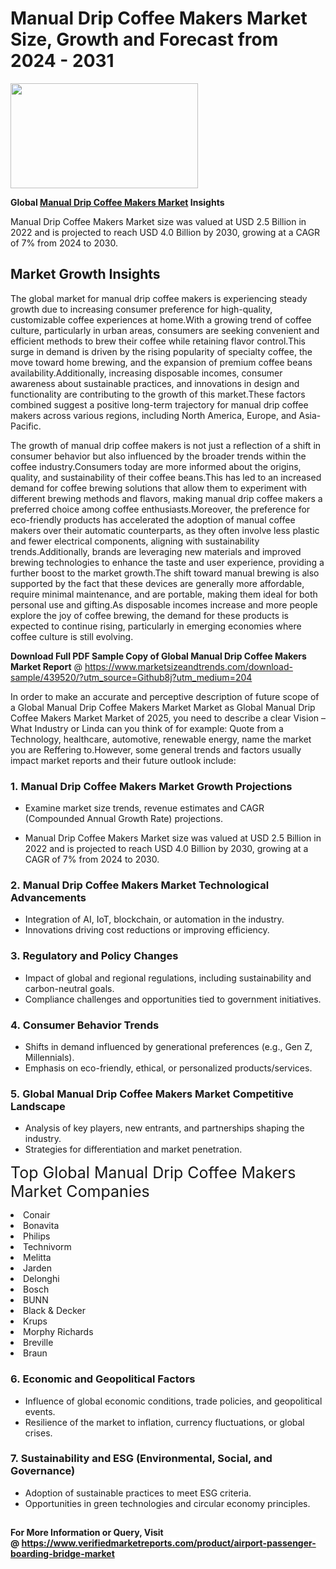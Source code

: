 <H1>Manual Drip Coffee Makers Market Size, Growth and Forecast from 2024 - 2031</H1><img class="aligncenter size-medium wp-image-584254" src="https://thirdeyenews.in/wp-content/uploads/2024/09/Global-Market-Research-300x168.jpeg" alt="" width="300" height="168" /><p><strong>Global&nbsp;<a href="https://www.marketsizeandtrends.com/download-sample/439520/?utm_source=Github8j?utm_medium=204">Manual Drip Coffee Makers Market</a> Insights</strong></p><p>Manual Drip Coffee Makers Market size was valued at USD 2.5 Billion in 2022 and is projected to reach USD 4.0 Billion by 2030, growing at a CAGR of 7% from 2024 to 2030.</p><p><h2>Market Growth Insights</h2> <p>The global market for manual drip coffee makers is experiencing steady growth due to increasing consumer preference for high-quality, customizable coffee experiences at home.With a growing trend of coffee culture, particularly in urban areas, consumers are seeking convenient and efficient methods to brew their coffee while retaining flavor control.This surge in demand is driven by the rising popularity of specialty coffee, the move toward home brewing, and the expansion of premium coffee beans availability.Additionally, increasing disposable incomes, consumer awareness about sustainable practices, and innovations in design and functionality are contributing to the growth of this market.These factors combined suggest a positive long-term trajectory for manual drip coffee makers across various regions, including North America, Europe, and Asia-Pacific.</p> <p>The growth of manual drip coffee makers is not just a reflection of a shift in consumer behavior but also influenced by the broader trends within the coffee industry.Consumers today are more informed about the origins, quality, and sustainability of their coffee beans.This has led to an increased demand for coffee brewing solutions that allow them to experiment with different brewing methods and flavors, making manual drip coffee makers a preferred choice among coffee enthusiasts.Moreover, the preference for eco-friendly products has accelerated the adoption of manual coffee makers over their automatic counterparts, as they often involve less plastic and fewer electrical components, aligning with sustainability trends.Additionally, brands are leveraging new materials and improved brewing technologies to enhance the taste and user experience, providing a further boost to the market growth.The shift toward manual brewing is also supported by the fact that these devices are generally more affordable, require minimal maintenance, and are portable, making them ideal for both personal use and gifting.As disposable incomes increase and more people explore the joy of coffee brewing, the demand for these products is expected to continue rising, particularly in emerging economies where coffee culture is still evolving.</p><p><span class=""><strong>Download Full PDF Sample Copy of Global Manual Drip Coffee Makers Market Report</strong> @ <a href="https://www.marketsizeandtrends.com/download-sample/439520/?utm_source=Github8j?utm_medium=204" target="_blank">https://www.marketsizeandtrends.com/download-sample/439520/?utm_source=Github8j?utm_medium=204</a></span></p><p>In order to make an accurate and perceptive description of future scope of a Global&nbsp;Manual Drip Coffee Makers Market Market as Global&nbsp;Manual Drip Coffee Makers Market Market of 2025, you need to describe a clear Vision &ndash; What Industry or Linda can you think of for example: Quote from a Technology, healthcare, automotive, renewable energy, name the market you are Reffering to.However, some general trends and factors usually impact market reports and their future outlook include:</p><h3>1.&nbsp;<strong>Manual Drip Coffee Makers Market Growth Projections</strong></h3><ul><li>Examine market size trends, revenue estimates and CAGR (Compounded Annual Growth Rate) projections.</li><li><p>Manual Drip Coffee Makers Market size was valued at USD 2.5 Billion in 2022 and is projected to reach USD 4.0 Billion by 2030, growing at a CAGR of 7% from 2024 to 2030.</p></li></ul><h3>2.&nbsp;<strong>Manual Drip Coffee Makers Market Technological Advancements</strong></h3><ul><li>Integration of AI, IoT, blockchain, or automation in the industry.</li><li>Innovations driving cost reductions or improving efficiency.</li></ul><h3>3.&nbsp;<strong>Regulatory and Policy Changes</strong></h3><ul><li>Impact of global and regional regulations, including sustainability and carbon-neutral goals.</li><li>Compliance challenges and opportunities tied to government initiatives.</li></ul><h3>4.&nbsp;<strong>Consumer Behavior Trends</strong></h3><ul><li>Shifts in demand influenced by generational preferences (e.g., Gen Z, Millennials).</li><li>Emphasis on eco-friendly, ethical, or personalized products/services.</li></ul><h3>5.&nbsp;<strong>Global Manual Drip Coffee Makers Market Competitive Landscape</strong></h3><ul><li>Analysis of key players, new entrants, and partnerships shaping the industry.</li><li>Strategies for differentiation and market penetration.</li></ul><p data-pm-slice="1 1 []"><span style="color: inherit; font-family: inherit; font-size: 25px;">Top Global Manual Drip Coffee Makers Market Companies</span></p><div class="" data-test-id=""><p><li>Conair</li><li> Bonavita</li><li> Philips</li><li> Technivorm</li><li> Melitta</li><li> Jarden</li><li> Delonghi</li><li> Bosch</li><li> BUNN</li><li> Black & Decker</li><li> Krups</li><li> Morphy Richards</li><li> Breville</li><li> Braun</li></p></div><h3>6.&nbsp;<strong>Economic and Geopolitical Factors</strong></h3><ul><li>Influence of global economic conditions, trade policies, and geopolitical events.</li><li>Resilience of the market to inflation, currency fluctuations, or global crises.</li></ul><h3>7.&nbsp;<strong>Sustainability and ESG (Environmental, Social, and Governance)</strong></h3><ul><li>Adoption of sustainable practices to meet ESG criteria.</li><li>Opportunities in green technologies and circular economy principles.</li></ul><h2><strong style="font-size: 14px;">For More Information or Query, Visit @&nbsp;</strong><a style="background-color: #ffffff; font-size: 14px;" href="https://www.marketsizeandtrends.com/report/manual-drip-coffee-makers-market/" target="_blank">https://www.verifiedmarketreports.com/product/airport-passenger-boarding-bridge-market</a></h2>